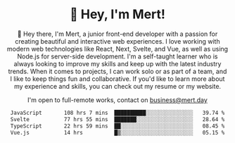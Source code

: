 <div align="center">
  <h1 align="center">👋 Hey, I'm Mert! </h1>
<p>
 🎉 Hey there, I'm Mert, a junior front-end developer with a passion for creating beautiful and interactive web experiences. I love working with modern web technologies like React, Next, Svelte, and Vue, as well as using Node.js for server-side development. I'm a self-taught learner who is always looking to improve my skills and keep up with the latest industry trends. When it comes to projects, I can work solo or as part of a team, and I like to keep things fun and collaborative. If you'd like to learn more about my experience and skills, you can check out my resume or my website.
</p>

  I'm open to full-remote works, contact on [business@mert.day](mailto:business@mert.day) 
  
<!--START_SECTION:waka-->

```txt
JavaScript       108 hrs 7 mins  ██████████░░░░░░░░░░░░░░░   39.74 %
Svelte           77 hrs 55 mins  ███████░░░░░░░░░░░░░░░░░░   28.64 %
TypeScript       22 hrs 59 mins  ██░░░░░░░░░░░░░░░░░░░░░░░   08.45 %
Vue.js           14 hrs          █▒░░░░░░░░░░░░░░░░░░░░░░░   05.15 %
```

<!--END_SECTION:waka-->
